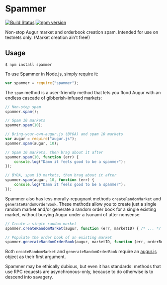 Spammer
=======

[![Build Status](https://travis-ci.org/AugurProject/market-spammer.svg?branch=master)](https://travis-ci.org/AugurProject/market-spammer)
[![npm version](https://badge.fury.io/js/spammer.svg)](https://badge.fury.io/js/spammer)

Non-stop Augur market and orderbook creation spam.  Intended for use on testnets only.  (Market creation ain't free!)

Usage
-----

```
$ npm install spammer
```

To use Spammer in Node.js, simply require it:

```javascript
var spammer = require("spammer");
```

The `spam` method is a user-friendly method that lets you flood Augur with an endless cascade of gibberish-infused markets:

```javascript
// Non-stop spam
spammer.spam();

// Spam 10 markets
spammer.spam(10);

// Bring-your-own-augur.js (BYOA) and spam 10 markets
var augur = require("augur.js");
spammer.spam(augur, 10);

// Spam 10 markets, then brag about it after
spammer.spam(10, function (err) {
    console.log("Damn it feels good to be a spammer");
});

// BYOA, spam 10 markets, then brag about it after
spammer.spam(augur, 10, function (err) {
    console.log("Damn it feels good to be a spammer");
});
```

Spammer also has less morally-repugnant methods `createRandomMarket` and `generateRandomOrderBook`.  These methods allow you to create just a single random market and/or generate a random order book for a single existing market, without burying Augur under a tsunami of utter nonsense:

```javascript
// Create a single random market
spammer.createRandomMarket(augur, function (err, marketID) { /* ... */ });

// Populate the order book of an existing market
spammer.generateRandomOrderBook(augur, marketID, function (err, orderBook) { /* ... */ });
```

Both `createRandomMarket` and `generateRandomOrderBook` require an [augur.js](https://github.com/AugurProject/augur.js) object as their first argument.

Spammer may be ethically dubious, but even it has standards: methods that use RPC requests are asynchronous-only, because to do otherwise is to descend into savagery.

